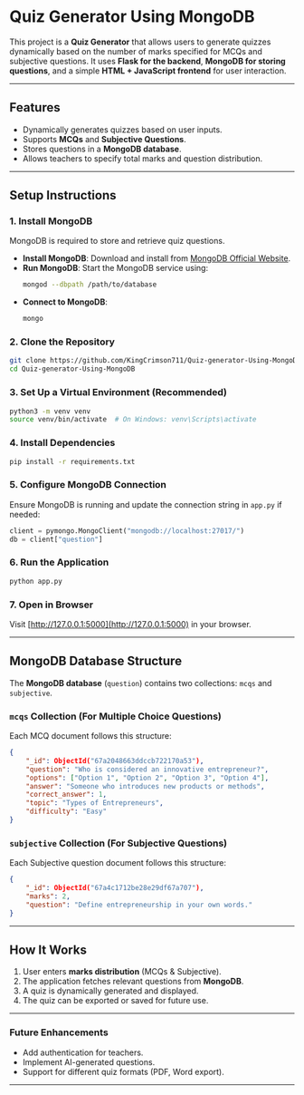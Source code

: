 # Quiz Generator Using MongoDB

This project is a **Quiz Generator** that allows users to generate quizzes dynamically based on the number of marks specified for MCQs and subjective questions. It uses **Flask for the backend**, **MongoDB for storing questions**, and a simple **HTML + JavaScript frontend** for user interaction.

---

## Features

- Dynamically generates quizzes based on user inputs.
- Supports **MCQs** and **Subjective Questions**.
- Stores questions in a **MongoDB database**.
- Allows teachers to specify total marks and question distribution.

---

## Setup Instructions

### 1. Install MongoDB

MongoDB is required to store and retrieve quiz questions.

- **Install MongoDB**: Download and install from [MongoDB Official Website](https://www.mongodb.com/try/download/community).
- **Run MongoDB**: Start the MongoDB service using:
  ```sh
  mongod --dbpath /path/to/database
  ```
- **Connect to MongoDB**:
  ```sh
  mongo
  ```

### 2. Clone the Repository

```sh
git clone https://github.com/KingCrimson711/Quiz-generator-Using-MongoDB.git
cd Quiz-generator-Using-MongoDB
```

### 3. Set Up a Virtual Environment (Recommended)

```sh
python3 -m venv venv
source venv/bin/activate  # On Windows: venv\Scripts\activate
```

### 4. Install Dependencies

```sh
pip install -r requirements.txt
```

### 5. Configure MongoDB Connection

Ensure MongoDB is running and update the connection string in `app.py` if needed:

```python
client = pymongo.MongoClient("mongodb://localhost:27017/")
db = client["question"]
```

### 6. Run the Application

```sh
python app.py
```

### 7. Open in Browser

Visit [http://127.0.0.1:5000](http://127.0.0.1:5000) in your browser.

---

## MongoDB Database Structure

The **MongoDB database** (`question`) contains two collections: `mcqs` and `subjective`.

### `mcqs` Collection (For Multiple Choice Questions)

Each MCQ document follows this structure:

```json
{
    "_id": ObjectId("67a2048663ddccb722170a53"),
    "question": "Who is considered an innovative entrepreneur?",
    "options": ["Option 1", "Option 2", "Option 3", "Option 4"],
    "answer": "Someone who introduces new products or methods",
    "correct_answer": 1,
    "topic": "Types of Entrepreneurs",
    "difficulty": "Easy"
}
```

### `subjective` Collection (For Subjective Questions)

Each Subjective question document follows this structure:

```json
{
    "_id": ObjectId("67a4c1712be28e29df67a707"),
    "marks": 2,
    "question": "Define entrepreneurship in your own words."
}
```

---

## How It Works

1. User enters **marks distribution** (MCQs & Subjective).
2. The application fetches relevant questions from **MongoDB**.
3. A quiz is dynamically generated and displayed.
4. The quiz can be exported or saved for future use.

---

### Future Enhancements

- Add authentication for teachers.
- Implement AI-generated questions.
- Support for different quiz formats (PDF, Word export).

---

